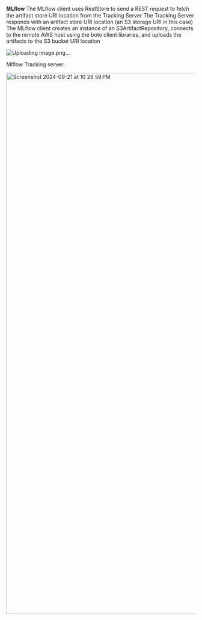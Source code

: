 𝐌𝐋𝐟𝐥𝐨𝐰
The MLflow client uses RestStore to send a REST request to fetch the artifact store URI location from the Tracking Server
The Tracking Server responds with an artifact store URI location (an S3 storage URI in this case)
The MLflow client creates an instance of an S3ArtifactRepository, connects to the remote AWS host using the boto client libraries, and uploads the artifacts to the S3 bucket URI location


![Uploading image.png…]()


Mlflow Tracking server:

<img width="1437" alt="Screenshot 2024-09-21 at 10 28 59 PM" src="https://github.com/user-attachments/assets/77cdf9f3-1440-4651-b01c-e92d55290022">
